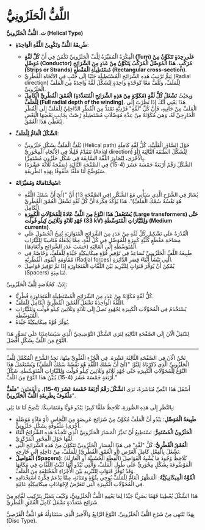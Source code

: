 # اللَّفُّ الْحَلَزُونِيُّ

**ت. اللَّفُّ الْحَلَزُونِيُّ (Helical Type)**

*   **طَرِيقَةُ اللَّفِّ وَتَكْوِينُ اللَّفَّةِ الْوَاحِدَةِ**:
    *   الْفِكْرَةُ الْمُمَيِّزَةُ لِلَّفِّ الْحَلَزُونِيِّ تَكْمُنُ فِي أَنَّ **كُلَّ لَفَّةٍ (Turn) عَلَى حِدَةٍ تَتَكَوَّنُ مِنْ مُوَصِّلٍ (Conductor) مُرَكَّبٍ. هَذَا الْمُوَصِّلُ الْمُرَكَّبُ يَتَكَوَّنُ مِنْ عَدَدٍ مِنَ الشَّرَائِحِ (Strips or Strands) مُسْتَطِيلَةِ الْمَقْطَعِ (Rectangular cross-section)**.
    *   يَتِمُّ تَرْتِيبُ هَذِهِ الشَّرَائِحِ الْمُسْتَطِيلَةِ جَنْبًا إِلَى جَنْبٍ فِي الِاتِّجَاهِ الْقُطْرِيِّ (Radial direction) لِلْمَلَفِّ، وَتُلَفُّ مَعًا كَوَحْدَةٍ وَاحِدَةٍ لِتُشَكِّلَ لَفَّةً وَاحِدَةً مِنَ الْمَلَفِّ الْحَلَزُونِيِّ.
    *   وَبِحَيْثُ **تَشْغَلُ كُلُّ لَفَّةٍ (مُكَوَّنَةٍ مِنْ هَذِهِ الشَّرَائِحِ الْمُتَعَدِّدَةِ) الْعُمْقَ الْقُطْرِيَّ الْكَامِلَ لِلْمَلَفِّ (Full radial depth of the winding)**. هَذَا يَعْنِي أَنَّكَ إِذَا نَظَرْتَ إِلَى الْمَلَفِّ مِنْ جَانِبِهِ، فَإِنَّ كُلَّ "لَفَّةٍ" فَرْدِيَّةٍ تَمْتَدُّ مِنَ الْقُطْرِ الدَّاخِلِيِّ لِلْمَلَفِّ إِلَى الْقُطْرِ الْخَارِجِيِّ لَهُ، وَهِيَ مُكَوَّنَةٌ مِنْ عِدَّةِ مُوَصِّلَاتٍ مُسْتَطِيلَةٍ رُصَّتْ بِجَانِبِ بَعْضِهَا الْبَعْضِ لِتُغَطِّيَ هَذَا الْعُمْقَ.

*   **الشَّكْلُ الْعَامُّ لِلْمَلَفِّ**:
    *   يُلَفُّ الْمَلَفُّ بِشَكْلٍ حَلَزُونِيٍّ (Helical path) حَوْلَ السَّاقِ الْقَلْبِيَّةِ. كُلُّ لَفَّةٍ كَامِلَةٍ تَتَقَدَّمُ قَلِيلًا فِي الِاتِّجَاهِ الْمِحْوَرِيِّ (Axial direction) لِتُشَكِّلَ الطَّبَقَةَ التَّالِيَةَ (أَوْ بِالْأَحْرَى، لِتُجَاوِرَ اللَّفَّةَ السَّابِقَةَ فِي شَكْلِ حَلَزُونٍ مُسْتَمِرٍّ).
    *   الشَّكْلُ رَقْمُ أَرْبَعَةٌ  خَمْسَةَ عَشَرَ (4-15) فِي الصَّفْحَةِ التَّالِيَةِ (صَفْحَةُ ثَلَاثَةَ عَشْرَةَ) سَيُوَضِّحُ لَنَا مَلَفًّا مَلْفُوفًا بِهَذِهِ الطَّرِيقَةِ.

*   **اسْتِخْدَامَاتُهُ وَمُمَيِّزَاتُهُ**:
    *   يُشَارُ فِي الشَّرْحِ الَّذِي سَيَأْتِي مَعَ الشَّكْلِ (فِي الصَّفْحَةِ 13) أَنَّ "(أَيْ أَنَّ سُمْكَ اللَّفَّةِ هُوَ نَفْسُهُ سُمْكُ الْمَلَفِّ)". هَذَا يُؤَكِّدُ فِكْرَةَ أَنَّ كُلَّ لَفَّةٍ تَشْغَلُ الْعُمْقَ الْقُطْرِيَّ الْكَامِلَ.
    *   **يُسْتَعْمَلُ هَذَا النَّوْعُ مِنَ اللَّفِّ عَادَةً لِلْمُحَوِّلَاتِ الْكَبِيرَةِ (Large transformers) حَتَّى جُهْدِ ثَلَاثَةٍ وَثَلَاثِينَ كِيلُو فُولْت (33 kV) وَلِلتَّيَّارَاتِ الْمُتَوَسِّطَةِ (Medium currents)**.
    *   الْقُدْرَةُ عَلَى تَشْكِيلِ كُلِّ لَفَّةٍ مِنْ عَدَدٍ مِنَ الشَّرَائِحِ الْمُتَوَازِيَةِ تُتِيحُ الْحُصُولَ عَلَى مِسَاحَةِ مَقْطَعٍ كُلِّيَّةٍ كَبِيرَةٍ لِلْمُوَصِّلِ فِي كُلِّ لَفَّةٍ، مِمَّا يَجْعَلُهُ مُنَاسِبًا لِلتَّيَّارَاتِ الْمُتَوَسِّطَةِ إِلَى الْعَالِيَةِ (حَسَبَ عَدَدِ الشَّرَائِحِ وَأَبْعَادِهَا).
    *   طَبِيعَةُ اللَّفِّ الْحَلَزُونِيِّ تُسَاعِدُ فِي تَوْفِيرِ قُوَّةٍ مِيكَانِيكِيَّةٍ جَيِّدَةٍ لِلْمَلَفِّ، وَخَاصَّةً فِي مُقَاوَمَةِ الْقُوَى الْقُطْرِيَّةِ (Radial forces) الَّتِي تَنْشَأُ أَثْنَاءَ قِصَرِ الدَّائِرَةِ.
    *   يُمْكِنُ أَنْ يُوَفِّرَ قَنَوَاتٍ لِلتَّبْرِيدِ بَيْنَ اللَّفَّاتِ الْمُتَجَاوِرَةِ إِذَا تَمَّ تَوْفِيرُ فَوَاصِلَ (Spacers) مُنَاسِبَةٍ.

إِذَنْ، كَخُلَاصَةٍ لِلَّفِّ الْحَلَزُونِيِّ:
*   كُلُّ لَفَّةٍ مُكَوَّنَةٌ مِنْ عَدَدٍ مِنَ الشَّرَائِحِ الْمُسْتَطِيلَةِ الْمُتَجَاوِرَةِ قُطْرِيًّا.
*   اللَّفَّةُ الْوَاحِدَةُ تَشْغَلُ الْعُمْقَ الْقُطْرِيَّ الْكَامِلَ لِلْمَلَفِّ.
*   يُسْتَخْدَمُ فِي الْمُحَوِّلَاتِ الْكَبِيرَةِ لِجُهُودٍ تَصِلُ إِلَى ثَلَاثَةٍ وَثَلَاثِينَ كِيلُو فُولْت وَلِلتَّيَّارَاتِ الْمُتَوَسِّطَةِ.
*   يُوَفِّرُ قُوَّةً مِيكَانِيكِيَّةً جَيِّدَةً.

لِنَنْتَقِلْ الْآنَ إِلَى الصَّفْحَةِ التَّالِيَةِ لِنَرَى الشَّكْلَ التَّوْضِيحِيَّ الَّذِي سَيُسَاعِدُنَا عَلَى تَصَوُّرِ هَذَا النَّوْعِ مِنَ اللَّفِّ بِشَكْلٍ أَفْضَلَ.

---
نَحْنُ الْآنَ فِي الصَّفْحَةِ الثَّالِثَةَ عَشْرَةَ. فِي الْجُزْءِ الْعُلْوِيِّ مِنْهَا، نَجِدُ الشَّرْحَ الْمُكَمِّلَ لِلَّفِّ الْحَلَزُونِيِّ الَّذِي ذَكَرْنَاهُ لِلتَّوِّ:
"(أَيْ أَنَّ سُمْكَ اللَّفَّةِ هُوَ نَفْسُهُ سُمْكُ الْمَلَفِّ) وَيُسْتَعْمَلُ هَذَا النَّوْعُ لِلْمُحَوِّلَاتِ الْكَبِيرَةِ حَتَّى جُهْدِ ثَلَاثَةٍ وَثَلَاثِينَ كِيلُو فُولْت وَلِلتَّيَّارَاتِ الْمُتَوَسِّطَةِ. شَكْلُ أَرْبَعَةٍ  خَمْسَةَ عَشَرَ (4-15) يُبَيِّنُ هَذَا النَّوْعَ مِنَ اللَّفِّ."

أَسْفَلَ هَذَا النَّصِّ مُبَاشَرَةً، نَرَى **الشَّكْلَ رَقْمُ أَرْبَعَةٌ  خَمْسَةَ عَشَرَ (4-15)**، وَالْمُعَنْوَنَ "**مَلَفٌّ مَلْفُوفٌ بِطَرِيقَةِ اللَّفِّ الْحَلَزُونِيِّ**".

بِالنَّظَرِ إِلَى هَذِهِ الصُّورَةِ، نُلَاحِظُ مَلَفًّا كَبِيرًا يَبْدُو قَوِيًّا وَمُتَمَاسِكًا. يَتَّضِحُ لَنَا مَا يَلِي:
*   **طَبِيعَةُ الْمُوَصِّلِ**: يَبْدُو أَنَّ الْمَلَفَّ مُكَوَّنٌ مِنْ شَرَائِحَ عَرِيضَةٍ مِنَ النُّحَاسِ (أَوْ مَادَّةٍ مُوَصِّلَةٍ أُخْرَى) مَلْفُوفَةٍ بِشَكْلٍ حَلَزُونِيٍّ.
*   **الْحَلَزُونُ الْمُسْتَمِرُّ**: نَسْتَطِيعُ أَنْ نُمَيِّزَ الْمَسَارَ الْحَلَزُونِيَّ الَّذِي تَتَّخِذُهُ هَذِهِ الشَّرَائِحُ أَثْنَاءَ لَفِّهَا حَوْلَ الْمِحْوَرِ الْمَرْكَزِيِّ.
*   **الْعُمْقُ الْقُطْرِيُّ**: كُلُّ "لَفَّةٍ" فِي هَذَا الْمَسَارِ الْحَلَزُونِيِّ تَتَكَوَّنُ مِنْ هَذِهِ الشَّرَائِحِ الَّتِي تَشْغَلُ بِالْفِعْلِ كَامِلَ الْعَرْضِ (أَوِ الْعُمْقِ الْقُطْرِيِّ) لِلْمَلَفِّ، مِنْ دَاخِلِهِ إِلَى خَارِجِهِ.
*   **الْفَوَاصِلُ (Spacers)**: نُلَاحِظُ وُجُودَ مَا يُشْبِهُ الْفَوَاصِلَ (الْقِطَعَ الْخَشَبِيَّةَ أَوِ الْعَازِلَةَ) الْمَوْضُوعَةَ بِشَكْلٍ مِحْوَرِيٍّ عَلَى طُولِ الْمَلَفِّ، وَالَّتِي تَبْدُو أَنَّهَا تُثَبِّتُ اللَّفَّاتِ فِي مَكَانِهَا وَقَدْ تُوَفِّرُ قَنَوَاتٍ لِلتَّبْرِيدِ بَيْنَ الْأَجْزَاءِ الْمُخْتَلِفَةِ مِنَ الْمَلَفِّ.
*   **الْقُوَّةُ الْمِيكَانِيكِيَّةُ**: الْمَظْهَرُ الْعَامُّ لِلْمَلَفِّ يُوحِي بِقُوَّةٍ وَمَتَانَةٍ، مِمَّا يَدْعَمُ فِكْرَةَ اسْتِخْدَامِهِ فِي الْمُحَوِّلَاتِ الْكَبِيرَةِ الَّتِي تَتَعَرَّضُ لِإِجْهَادَاتٍ مِيكَانِيكِيَّةٍ عَالِيَةٍ.

هَذَا الشَّكْلُ يُعْطِينَا فَهْمًا بَصَرِيًّا جَيِّدًا لِمَا يَعْنِيهِ اللَّفُّ الْحَلَزُونِيُّ، وَكَيْفَ يَتَمَيَّزُ بِتَرْكِيبِ لَفَّاتِهِ مِنْ شَرَائِحَ مُتَعَدِّدَةٍ تَشْغَلُ كَامِلَ الْعُمْقِ الْقُطْرِيِّ.

بِهَذَا نَنْتَهِي مِنْ شَرْحِ اللَّفِّ الْحَلَزُونِيِّ. النَّوْعُ الرَّابِعُ وَالْأَخِيرُ الَّذِي سَنَتَنَاوَلُهُ هُوَ اللَّفُّ الْقُرْصِيُّ (Disc Type).